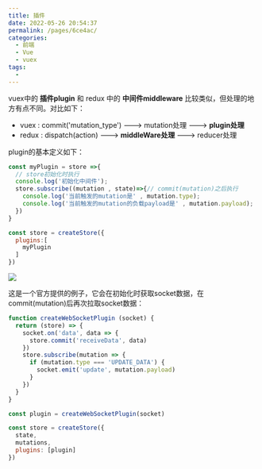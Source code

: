 ```yaml
---
title: 插件
date: 2022-05-26 20:54:37
permalink: /pages/6ce4ac/
categories:
  - 前端
  - Vue
  - vuex
tags:
  - 
---
```



vuex中的 **插件plugin** 和 redux 中的 **中间件middleware** 比较类似，但处理的地方有点不同。对比如下：
-   vuex : commit('mutation_type') --->  mutation处理  --->  **plugin处理**
-   redux : dispatch(action) ---> **middleWare处理** ---> reducer处理

plugin的基本定义如下：

```js
const myPlugin = store =>{
  // store初始化时执行
  console.log('初始化中间件');
  store.subscribe((mutation , state)=>{// commit(mutation)之后执行
    console.log('当前触发的mutation是' , mutation.type);
    console.log('当前触发的mutation的负载payload是' , mutation.payload);
  }) 
}

const store = createStore({
  plugins:[
    myPlugin
  ]
})
```

![](https://linyc.oss-cn-beijing.aliyuncs.com/vuex-plugin.gif)

这是一个官方提供的例子，它会在初始化时获取socket数据，在commit(mutation)后再次拉取socket数据：

```js
function createWebSocketPlugin (socket) {
  return (store) => {
    socket.on('data', data => {
      store.commit('receiveData', data)
    })
    store.subscribe(mutation => {
      if (mutation.type === 'UPDATE_DATA') {
        socket.emit('update', mutation.payload)
      }
    })
  }
}

const plugin = createWebSocketPlugin(socket)

const store = createStore({
  state,
  mutations,
  plugins: [plugin]
})

```


